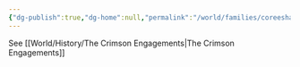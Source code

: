 ```yaml
---
{"dg-publish":true,"dg-home":null,"permalink":"/world/families/coreeshan-empire/the-coreeshan-war/","dgPassFrontmatter":true}
---
```



See [[World/History/The Crimson Engagements\|The Crimson Engagements]]